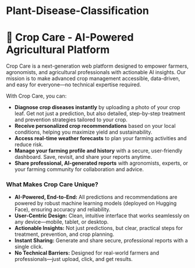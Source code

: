 # Plant-Disease-Classification

# 🌾 Crop Care - AI-Powered Agricultural Platform

Crop Care is a next-generation web platform designed to empower farmers, agronomists, and agricultural professionals with actionable AI insights. Our mission is to make advanced crop management accessible, data-driven, and easy for everyone—no technical expertise required.

With Crop Care, you can:
- **Diagnose crop diseases instantly** by uploading a photo of your crop leaf. Get not just a prediction, but also detailed, step-by-step treatment and prevention strategies tailored to your crop.
- **Receive personalized crop recommendations** based on your local conditions, helping you maximize yield and sustainability.
- **Access real-time weather forecasts** to plan your farming activities and reduce risk.
- **Manage your farming profile and history** with a secure, user-friendly dashboard. Save, revisit, and share your reports anytime.
- **Share professional, AI-generated reports** with agronomists, experts, or your farming community for collaboration and advice.

### What Makes Crop Care Unique?
- **AI-Powered, End-to-End:** All predictions and recommendations are powered by robust machine learning models (deployed on Hugging Face), ensuring accuracy and reliability.
- **User-Centric Design:** Clean, intuitive interface that works seamlessly on any device—mobile, tablet, or desktop.
- **Actionable Insights:** Not just predictions, but clear, practical steps for treatment, prevention, and crop planning.
- **Instant Sharing:** Generate and share secure, professional reports with a single click.
- **No Technical Barriers:** Designed for real-world farmers and professionals—just upload, click, and get results.
